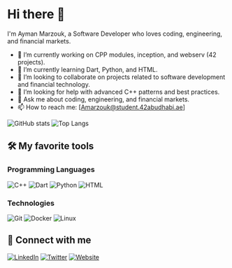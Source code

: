 # Hi there 👋

I'm Ayman Marzouk, a Software Developer who loves coding, engineering, and financial markets.

- 🔭 I’m currently working on CPP modules, inception, and webserv (42 projects).
- 🌱 I’m currently learning Dart, Python, and HTML.
- 👯 I’m looking to collaborate on projects related to software development and financial technology.
- 🤔 I’m looking for help with advanced C++ patterns and best practices.
- 💬 Ask me about coding, engineering, and financial markets.
- 📫 How to reach me: [Amarzouk@student.42abudhabi.ae]

![GitHub stats](https://github-readme-stats.vercel.app/api?username=amarzouk140&show_icons=true&theme=radical)
![Top Langs](https://github-readme-stats.vercel.app/api/top-langs/?username=amarzouk140&layout=compact&theme=radical)

## 🛠️ My favorite tools

### Programming Languages

![C++](https://img.shields.io/badge/-C++-00599C)
![Dart](https://img.shields.io/badge/-Dart-0175C2)
![Python](https://img.shields.io/badge/-Python-3776AB)
![HTML](https://img.shields.io/badge/-HTML-E34F26)

### Technologies

![Git](https://img.shields.io/badge/-Git-F05032)
![Docker](https://img.shields.io/badge/-Docker-0db7ed)
![Linux](https://img.shields.io/badge/-Linux-FCC624)

## 🔗 Connect with me

[![LinkedIn](https://img.shields.io/badge/-LinkedIn-blue)](https://www.linkedin.com/in/yourprofile/)
[![Twitter](https://img.shields.io/badge/-Twitter-1DA1F2)](https://twitter.com/yourhandle)
[![Website](https://img.shields.io/badge/-Website-brightgreen)](https://yourwebsite.com)
